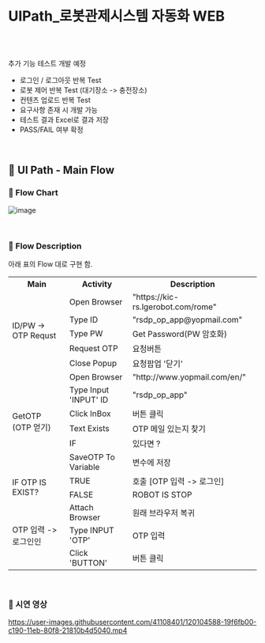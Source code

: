 # UIPath_로봇관제시스템 자동화 WEB 

<br/><br/>

추가 기능 테스트 개발 예정 
- 로그인 / 로그아웃 반복 Test 
- 로봇 제어 반복 Test (대기장소 -> 충전장소)
- 컨텐츠 업로드 반복 Test 
- 요구사항 존재 시 개발 가능
- 테스트 결과 Excel로 결과 저장
- PASS/FAIL 여부 확정

<br/>


## 🐥 UI Path - Main Flow


### 🐣 Flow Chart  

![image](https://user-images.githubusercontent.com/41108401/120099808-8a921d80-c178-11eb-98cc-a5bde4d58b2a.png)

<br/>

### 🐣 Flow Description  

아래 표의 Flow 대로 구현 함.

<table>
    <tr>
        <th>Main</th>
        <th>Activity</th>
        <th>Description</th>                
    </tr>
    <tr>
        <td rowspan = "5">ID/PW -> OTP Requst</td>
        <td>Open Browser</td>
        <td> "https://kic-rs.lgerobot.com/rome" </td>                        
    </tr>    
    <tr>
        <td>Type ID</td>
        <td> "rsdp_op_app@yopmail.com" </td>                       
    </tr>    
    <tr>
        <td>Type PW</td>
        <td> Get Password(PW 암호화)</td>                          
    </tr>    
    <tr>
        <td>Request OTP</td>
        <td> 요청버튼 </td>                           
    </tr>            
    <tr>
        <td>Close Popup</td>
        <td> 요청팝업 '닫기' </td>                           
    </tr> <!-- End Flow Chart -->
    <tr>
        <td rowspan = "6"> GetOTP (OTP 얻기) </td>
        <td>Open Browser</td>
        <td> "http://www.yopmail.com/en/" </td>                        
    </tr>    
    <tr>
        <td>Type Input 'INPUT' ID</td>
        <td> "rsdp_op_app" </td>                       
    </tr>    
    <tr>
        <td>Click InBox</td>
        <td> 버튼 클릭 </td>                          
    </tr>    
    <tr>
        <td>Text Exists</td>
        <td> OTP 메일 있는지 찾기 </td>                           
    </tr>            
    <tr>
        <td>IF </td>
        <td>있다면 ? </td>                           
    </tr>       
     <tr>
        <td>SaveOTP To Variable</td>
        <td> 변수에 저장 </td>                           
    </tr> <!-- GetOTP (OTP 얻기)-->
    <tr>
        <td rowspan = "2"> IF OTP IS EXIST? </td>
        <td>TRUE</td>
        <td> 호출 [OTP 입력 -> 로그인] </td>                        
    </tr>
    <tr>
        <td > FALSE </td>
        <td> ROBOT IS STOP </td>                        
    </tr> <!-- End IF OTP IS EXIST-->
    <tr>
        <td rowspan = "3"> OTP 입력 -> 로그인인 </td>
        <td> Attach Browser</td>
        <td> 원래 브라우저 복귀 </td>                        
    </tr>
    <tr>
        <td > Type INPUT 'OTP' </td>
        <td> OTP 입력 </td>
    </tr>    
    <tr>
        <td > Click 'BUTTON' </td>
        <td> 버튼 클릭</td>
    </tr>        
<table/>
    
<br/>
    
### 🐣 시연 영상
https://user-images.githubusercontent.com/41108401/120104588-19f6fb00-c190-11eb-80f8-21810b4d5040.mp4   

